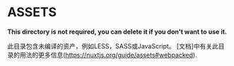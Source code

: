 # ASSETS

**This directory is not required, you can delete it if you don't want to use it.**

此目录包含未编译的资产，例如LESS，SASS或JavaScript。
[文档]中有关此目录的用法的更多信息(https://nuxtjs.org/guide/assets#webpacked).
